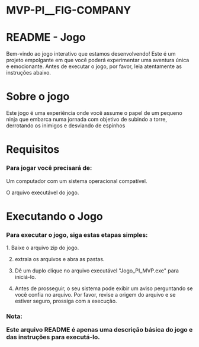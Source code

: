 # MVP-PI__FIG-COMPANY
<h1>README - Jogo</h1>
<p>Bem-vindo ao jogo interativo que estamos desenvolvendo! Este é um projeto empolgante em que você poderá experimentar uma aventura única e emocionante. Antes de executar o jogo, por favor, leia atentamente as instruções abaixo.</p>

<h1>Sobre o jogo</h1>
<p>Este jogo é uma experiência onde você assume o papel de um pequeno ninja que embarca numa jornada com objetivo de subindo a torre, derrotando os inimigos e desviando de espinhos</p>

<h1>Requisitos</h1>
<h3>Para jogar você precisará de:</h3>
<p>Um computador com um sistema operacional compatível.</p>
<p>O arquivo executável do jogo.</p>

<h1>Executando o Jogo</h1>
<h3>Para executar o jogo, siga estas etapas simples:</h3>
<p>
  1. Baixe o arquivo zip do jogo.

  2. extraia os arquivos e abra as pastas.

  3. Dê um duplo clique no arquivo executável "Jogo_PI_MVP.exe" para iniciá-lo.

  4. Antes de prosseguir, o seu sistema pode exibir um aviso perguntando se você confia no arquivo. Por favor, revise a origem do arquivo e se estiver seguro, prossiga com a execução.
</p>
<h3>Nota: <p>Este arquivo README é apenas uma descrição básica do jogo e das instruções para executá-lo.</p></h3>
